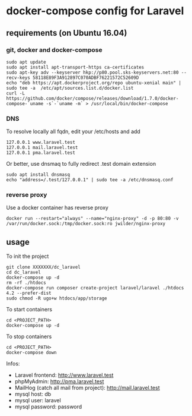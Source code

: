 # docker-compose config for Laravel

## requirements (on Ubuntu 16.04)

### git, docker and docker-compose

```
sudo apt update
sudo apt install apt-transport-https ca-certificates
sudo apt-key adv --keyserver hkp://p80.pool.sks-keyservers.net:80 --recv-keys 58118E89F3A912897C070ADBF76221572C52609D
echo "deb https://apt.dockerproject.org/repo ubuntu-xenial main" | sudo tee -a  /etc/apt/sources.list.d/docker.list
curl -L https://github.com/docker/compose/releases/download/1.7.0/docker-compose-`uname -s`-`uname -m` > /usr/local/bin/docker-compose
```

### DNS

To resolve locally all fqdn, edit your /etc/hosts and add
```
127.0.0.1 www.laravel.test
127.0.0.1 mail.laravel.test
127.0.0.1 pma.laravel.test
```

Or better, use dnsmaq to fully redirect .test domain extension
```
sudo apt install dnsmasq
echo "address=/.test/127.0.0.1" | sudo tee -a /etc/dnsmasq.conf
```

### reverse proxy

Use a docker container has reverse proxy
```
docker run --restart="always" --name="nginx-proxy" -d -p 80:80 -v /var/run/docker.sock:/tmp/docker.sock:ro jwilder/nginx-proxy
```
## usage

To init the project
```
git clone XXXXXXX/dc_laravel
cd dc_laravel
docker-compose up -d
rm -rf ./htdocs
docker-compose run composer create-project laravel/laravel ./htdocs 4.2 --prefer-dist
sudo chmod -R ugo+w htdocs/app/storage
```

To start containers
```
cd <PROJECT_PATH>
docker-compose up -d
```

To stop containers
```
cd <PROJECT_PATH>
docker-compose down
```

Infos:

* Laravel frontend: http://www.laravel.test
* phpMyAdmin: http://pma.laravel.test
* MailHog (catch all mail from project): http://mail.laravel.test
* mysql host: db
* mysql user: laravel
* mysql password: password

